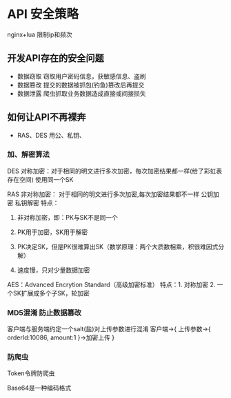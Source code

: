 # API 安全策略
nginx+lua 限制ip和频次
## 开发API存在的安全问题 
- 数据窃取 窃取用户密码信息，获敏感信息、盗刷
- 数据篡改 提交的数据被抓包(钓鱼)篡改后再提交
- 数据泄露 爬虫抓取业务数据造成直接或间接损失

## 如何让API不再裸奔
- RAS、DES 用公、私钥、

### 加、解密算法
DES 对称加密：对于相同的明文进行多次加密，每次加密结果都一样(给了彩虹表存在空间) 使用同一个SK

RAS 非对称加密： 对于相同的明文进行多次加密,每次加密结果都不一样 公钥加密 私钥解密
特点： 
1. 非对称加密，即：PK与SK不是同一个

2. PK用于加密，SK用于解密

3. PK决定SK，但是PK很难算出SK（数学原理：两个大质数相乘，积很难因式分解）

4. 速度慢，只对少量数据加密

AES：Advanced Encrytion Standard（高级加密标准）
    特点：1. 对称加密 2. 一个SK扩展成多个子SK，轮加密

### MD5混淆 防止数据篡改
客户端与服务端约定一个salt(盐)对上传参数进行混淆 
客户端->{
    上传参数->{
        orderId:10086,
        amount:1
    }->加密上传
}

### 防爬虫
Token令牌防爬虫

Base64是一种编码格式